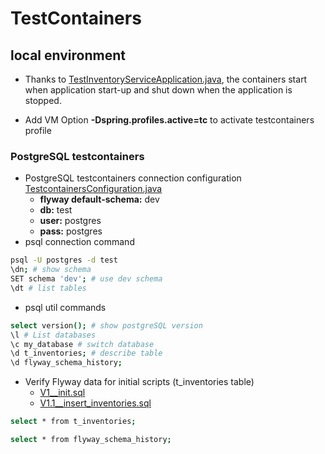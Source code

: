 
# TestContainers

## local environment
- Thanks to [TestInventoryServiceApplication.java](test%2Fjava%2Fcom%2Fdemwob%2Ftraining%2Finventory_service%2FTestInventoryServiceApplication.java), the containers start when application start-up and shut down when the application is stopped.

- Add VM Option **-Dspring.profiles.active=tc** to activate testcontainers profile

### PostgreSQL testcontainers 
- PostgreSQL testcontainers connection configuration [TestcontainersConfiguration.java](test%2Fjava%2Fcom%2Fdemwob%2Ftraining%2Finventory_service%2FTestcontainersConfiguration.java)
  - **flyway default-schema:** dev
  - **db:** test
  - **user:** postgres
  - **pass:** postgres
- psql connection command
```bash
psql -U postgres -d test
\dn; # show schema
SET schema 'dev'; # use dev schema
\dt # list tables
```
- psql util commands
```bash
select version(); # show postgreSQL version
\l # List databases
\c my_database # switch database
\d t_inventories; # describe table
\d flyway_schema_history;
```
- Verify Flyway data for initial scripts (t_inventories table)
  - [V1__init.sql](main%2Fresources%2Fdb%2Fmigration%2Fstructure%2FV1__init.sql)
  - [V1.1__insert_inventories.sql](main%2Fresources%2Fdb%2Fmigration%2Fstructure%2Fdata%2FV1.1__insert_inventories.sql)
```bash
select * from t_inventories;

select * from flyway_schema_history;
```
